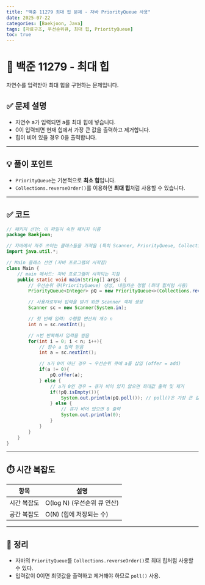 ```yaml
---
title: "백준 11279 최대 힙 문제 - 자바 PriorityQueue 사용"
date: 2025-07-22
categories: [Baekjoon, Java]
tags: [자료구조, 우선순위큐, 최대 힙, PriorityQueue]
toc: true
---
```


# 📌 백준 11279 - 최대 힙

자연수를 입력받아 최대 힙을 구현하는 문제입니다.

## ✅ 문제 설명

- 자연수 a가 입력되면 a를 최대 힙에 넣습니다.
- 0이 입력되면 현재 힙에서 가장 큰 값을 출력하고 제거합니다.
- 힙이 비어 있을 경우 0을 출력합니다.

---

## 💡 풀이 포인트

- `PriorityQueue`는 기본적으로 **최소 힙**입니다.
- `Collections.reverseOrder()`를 이용하면 **최대 힙**처럼 사용할 수 있습니다.

---

## ✅ 코드

```java
// 패키지 선언: 이 파일이 속한 패키지 이름
package Baekjoon;

// 자바에서 자주 쓰이는 클래스들을 가져옴 (특히 Scanner, PriorityQueue, Collections 등)
import java.util.*;

// Main 클래스 선언 (자바 프로그램의 시작점)
class Main {
    // main 메서드: 자바 프로그램이 시작되는 지점
    public static void main(String[] args) {
        // 우선순위 큐(PriorityQueue) 생성, 내림차순 정렬 (최대 힙처럼 사용)
        PriorityQueue<Integer> pQ = new PriorityQueue<>(Collections.reverseOrder());

        // 사용자로부터 입력을 받기 위한 Scanner 객체 생성
        Scanner sc = new Scanner(System.in);

        // 첫 번째 입력: 수행할 연산의 개수 n
        int n = sc.nextInt();

        // n번 반복해서 입력을 받음
        for(int i = 0; i < n; i++){
            // 정수 a 입력 받음
            int a = sc.nextInt();

            // a가 0이 아닌 경우 → 우선순위 큐에 a를 삽입 (offer = add)
            if(a != 0){
                pQ.offer(a);
            } else {
                // a가 0인 경우 → 큐가 비어 있지 않으면 최대값 출력 및 제거
                if(!pQ.isEmpty()){
                    System.out.println(pQ.poll()); // poll()은 가장 큰 값을 반환하고 제거함
                } else {
                    // 큐가 비어 있으면 0 출력
                    System.out.println(0);
                }
            }
        }
    }
}
```

---

## ⏱️ 시간 복잡도

| 항목        | 설명                        |
| ----------- | --------------------------- |
| 시간 복잡도 | O(log N) (우선순위 큐 연산) |
| 공간 복잡도 | O(N) (힙에 저장되는 수)     |

---

## 🧠 정리

- 자바의 `PriorityQueue`를 `Collections.reverseOrder()`로 최대 힙처럼 사용할 수 있다.
- 입력값이 0이면 최댓값을 출력하고 제거해야 하므로 `poll()` 사용.
